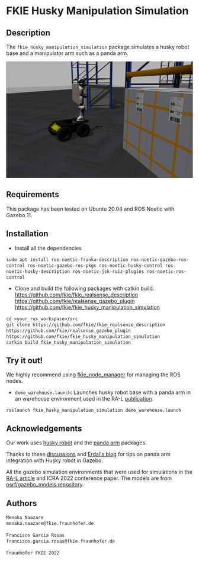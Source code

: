 # FKIE Husky Manipulation Simulation 

## Description

The <code>fkie_husky_manipulation_simulation</code> package simulates a husky robot base and a manipulator arm such as a panda arm.

![example](readme_media/husky-panda-warehouse.png)

## Requirements
This package has been tested on Ubuntu 20.04 and ROS Noetic with Gazebo 11.

## Installation
- Install all the dependencies

```console
sudo apt install ros-noetic-franka-description ros-noetic-gazebo-ros-control ros-noetic-gazebo-ros-pkgs ros-noetic-husky-control ros-noetic-husky-description ros-noetic-jsk-rviz-plugins ros-noetic-ros-control
```

- Clone and build the following packages with catkin build. 
  https://github.com/fkie/fkie_realsense_description https://github.com/fkie/realsense_gazebo_plugin https://github.com/fkie/fkie_husky_manipulation_simulation

```console
cd <your_ros_workspace>/src
git clone https://github.com/fkie/fkie_realsense_description  https://github.com/fkie/realsense_gazebo_plugin https://github.com/fkie/fkie_husky_manipulation_simulation
catkin build fkie_husky_manipulation_simulation
```
## Try it out!
We highly recommend using [fkie_node_manager](https://github.com/fkie/multimaster_fkie/tree/master/fkie_node_manager) for managing the ROS nodes. 

- ```demo_warehouse.launch```: Launches husky robot base with a panda arm in an warehouse environment used in the RA-L [publication](https://ieeexplore.ieee.org/abstract/document/9695293).
```
roslaunch fkie_husky_manipulation_simulation demo_warehouse.launch
```
## Acknowledgements
Our work uses [husky robot](https://github.com/husky/husky) and the [panda arm](https://github.com/frankaemika/franka_ros) packages. 

Thanks to these [discussions](https://github.com/justagist/panda_simulator/discussions/44) and [Erdal's blog](https://erdalpekel.de/?p=55) for tips on panda arm integration with Husky robot in Gazebo.

All the gazebo simulation environments that were used for simulations in the [RA-L article](https://ieeexplore.ieee.org/abstract/document/9695293) and ICRA 2022 conference paper. The models are from [osrf/gazebo_models repository](https://github.com/osrf/gazebo_models).

## Authors
```
Menaka Naazare 
menaka.naazare@fkie.fraunhofer.de

Francisco Garcia Rosas
francisco.garcia.rosas@fkie.fraunhofer.de

Fraunhofer FKIE 2022
```